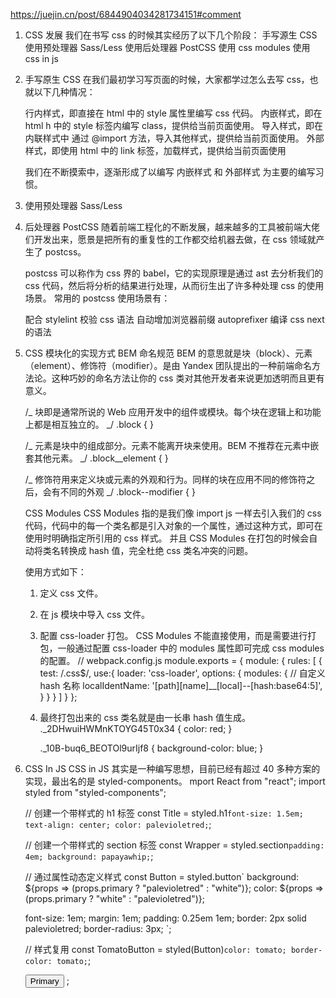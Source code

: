 https://juejin.cn/post/6844904034281734151#comment

1. CSS 发展
   我们在书写 css 的时候其实经历了以下几个阶段：
   手写源生 CSS
   使用预处理器 Sass/Less
   使用后处理器 PostCSS
   使用 css modules
   使用 css in js

2. 手写原生 CSS
   在我们最初学习写页面的时候，大家都学过怎么去写 css，也就以下几种情况：

   行内样式，即直接在 html 中的 style 属性里编写 css 代码。
   内嵌样式，即在 html h 中的 style 标签内编写 class，提供给当前页面使用。
   导入样式，即在内联样式中 通过 @import 方法，导入其他样式，提供给当前页面使用。
   外部样式，即使用 html 中的 link 标签，加载样式，提供给当前页面使用

   我们在不断摸索中，逐渐形成了以编写 内嵌样式 和 外部样式 为主要的编写习惯。

3. 使用预处理器 Sass/Less
4. 后处理器 PostCSS
   随着前端工程化的不断发展，越来越多的工具被前端大佬们开发出来，愿景是把所有的重复性的工作都交给机器去做，在 css 领域就产生了 postcss。

   postcss 可以称作为 css 界的 babel，它的实现原理是通过 ast 去分析我们的 css 代码，然后将分析的结果进行处理，从而衍生出了许多种处理 css 的使用场景。
   常用的 postcss 使用场景有：

   配合 stylelint 校验 css 语法
   自动增加浏览器前缀 autoprefixer
   编译 css next 的语法

5. CSS 模块化的实现方式
   BEM 命名规范
   BEM 的意思就是块（block）、元素（element）、修饰符（modifier）。是由 Yandex 团队提出的一种前端命名方法论。这种巧妙的命名方法让你的 css 类对其他开发者来说更加透明而且更有意义。

   /_ 块即是通常所说的 Web 应用开发中的组件或模块。每个块在逻辑上和功能上都是相互独立的。 _/
   .block {
   }

   /_ 元素是块中的组成部分。元素不能离开块来使用。BEM 不推荐在元素中嵌套其他元素。 _/
   .block\_\_element {
   }

   /_ 修饰符用来定义块或元素的外观和行为。同样的块在应用不同的修饰符之后，会有不同的外观 _/
   .block--modifier {
   }

   CSS Modules
   CSS Modules 指的是我们像 import js 一样去引入我们的 css 代码，代码中的每一个类名都是引入对象的一个属性，通过这种方式，即可在使用时明确指定所引用的 css 样式。
   并且 CSS Modules 在打包的时候会自动将类名转换成 hash 值，完全杜绝 css 类名冲突的问题。

   使用方式如下：

   1. 定义 css 文件。
   2. 在 js 模块中导入 css 文件。
   3. 配置 css-loader 打包。
      CSS Modules 不能直接使用，而是需要进行打包，一般通过配置 css-loader 中的 modules 属性即可完成 css modules 的配置。
      // webpack.config.js
      module.exports = {
      module: {
      rules: [
      {
      test: /\.css$/,
      use:{
      loader: 'css-loader',
      options: {
      modules: {
      // 自定义 hash 名称
      localIdentName: '[path][name]\_\_[local]--[hash:base64:5]',
      }
      }
      }
      ]
      }
      };

   4. 最终打包出来的 css 类名就是由一长串 hash 值生成。
      .\_2DHwuiHWMnKTOYG45T0x34 {
      color: red;
      }

      .\_10B-buq6_BEOTOl9urIjf8 {
      background-color: blue;
      }

6. CSS In JS
   CSS in JS 其实是一种编写思想，目前已经有超过 40 多种方案的实现，最出名的是 styled-components。
   mport React from "react";
   import styled from "styled-components";

   // 创建一个带样式的 h1 标签
   const Title = styled.h1` font-size: 1.5em; text-align: center; color: palevioletred; `;

   // 创建一个带样式的 section 标签
   const Wrapper = styled.section` padding: 4em; background: papayawhip; `;

   // 通过属性动态定义样式
   const Button = styled.button`
   background: ${props => (props.primary ? "palevioletred" : "white")};
   color: ${props => (props.primary ? "white" : "palevioletred")};

   font-size: 1em;
   margin: 1em;
   padding: 0.25em 1em;
   border: 2px solid palevioletred;
   border-radius: 3px;
   `;

   // 样式复用
   const TomatoButton = styled(Button)` color: tomato; border-color: tomato; `;

    <Wrapper>
      <Title>Hello World, this is my first styled component!</Title>
      <Button primary>Primary</Button>
    </Wrapper>;
